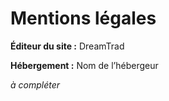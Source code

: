 # Mentions légales

**Éditeur du site :**
DreamTrad

**Hébergement :**
Nom de l’hébergeur

*à compléter*

